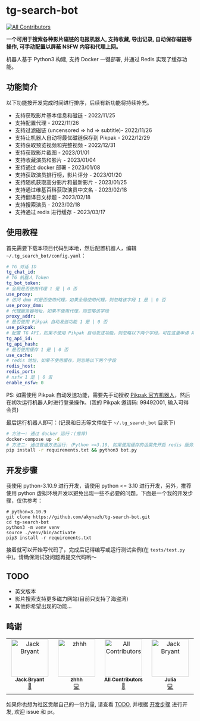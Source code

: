 # tg-search-bot

<!-- ALL-CONTRIBUTORS-BADGE:START - Do not remove or modify this section -->
[![All Contributors](https://img.shields.io/badge/all_contributors-4-orange.svg?style=flat-square)](#contributors-)
<!-- ALL-CONTRIBUTORS-BADGE:END -->

**一个可用于搜索各种影片磁链的电报机器人, 支持收藏, 导出记录, 自动保存磁链等操作, 可手动配置以屏蔽 NSFW 内容和代理上网。**

机器人基于 Python3 构建, 支持 Docker 一键部署, 并通过 Redis 实现了缓存功能。

## 功能简介

以下功能按开发完成时间进行排序，后续有新功能将持续补充。

- 支持获取影片基本信息和磁链 - 2022/11/25
- 支持配置代理 - 2022/11/26
- 支持过滤磁链 (uncensored => hd => subtitle)- 2022/11/26
- 支持让机器人自动将最优磁链保存到 Pikpak - 2022/12/29
- 支持获取预览视频和完整视频 - 2022/12/31
- 支持获取影片截图 - 2023/01/01
- 支持收藏演员和影片 - 2023/01/04
- 支持通过 docker 部署 - 2023/01/08
- 支持获取演员排行榜，影片评分 - 2023/01/20
- 支持随机获取高分影片和最新影片 - 2023/01/25
- 支持通过维基百科获取演员中文名 - 2023/02/18
- 支持翻译日文标题 - 2023/02/18
- 支持搜索演员 - 2023/02/18
- 支持通过 redis 进行缓存 - 2023/03/17

## 使用教程

首先需要下载本项目代码到本地，然后配置机器人，编辑 `~/.tg_search_bot/config.yaml`：

```yaml
# TG 对话 ID
tg_chat_id:
# TG 机器人 Token
tg_bot_token:
# 全局是否使用代理 1 是 | 0 否
use_proxy:
# 访问 dmm 时是否使用代理，如果全局使用代理，则忽略该字段 1 是 | 0 否
use_proxy_dmm:
# 代理服务器地址，如果不使用代理，则忽略该字段
proxy_addr:
# 是否使用 Pikpak 自动发送功能 1 是 | 0 否
use_pikpak:
# 配置 TG API，如果不使用 Pikpak 自动发送功能，则忽略以下两个字段，可在这里申请 API: https://my.telegram.org/apps
tg_api_id:
tg_api_hash:
# 是否使用缓存 1 是 | 0 否
use_cache:
# redis 地址，如果不使用缓存，则忽略以下两个字段
redis_host:
redis_port:
# nsfw 1 是 | 0 否
enable_nsfw: 0
```

PS: 如需使用 Pikpak 自动发送功能，需要先手动授权 [Pikpak 官方机器人](https://t.me/PikPak6_Bot)，然后在初次运行机器人时进行登录操作。(我的 Pikpak 邀请码: 99492001, 输入可得会员)

最后运行机器人即可：(记录和日志等文件位于 `~/.tg_search_bot` 目录下)

```sh
# 方法一: 通过 docker 运行：(推荐)
docker-compose up -d
# 方法二: 通过普通方法运行:（Python >=3.10, 如果使用缓存的话需先开启 redis 服务）
pip install -r requirements.txt && python3 bot.py
```

## 开发步骤

我使用 python-3.10.9 进行开发，请使用 python <= 3.10 进行开发，另外，推荐使用 python 虚拟环境开发以避免出现一些不必要的问题。下面是一个我的开发步骤，仅供参考：

```shell
# python=3.10.9
git clone https://github.com/akynazh/tg-search-bot.git
cd tg-search-bot
python3 -m venv venv
source ./venv/bin/activate
pip3 install -r requirements.txt
```

接着就可以开始写代码了，完成后记得编写或运行测试实例(在 `tests/test.py` 中)。请确保测试没问题再提交代码哟～

## TODO

- 英文版本
- 影片搜索支持更多磁力网站(目前只支持了海盗湾)
- 其他你希望出现的功能...

## 鸣谢

<!-- ALL-CONTRIBUTORS-LIST:START - Do not remove or modify this section -->
<!-- prettier-ignore-start -->
<!-- markdownlint-disable -->
<table>
  <tbody>
    <tr>
      <td align="center" valign="top" width="14.28%"><a href="https://akynazh.site"><img src="https://avatars.githubusercontent.com/u/78672905?v=4?s=100" width="100px;" alt="Jack Bryant"/><br /><sub><b>Jack Bryant</b></sub></a><br /><a href="#maintenance-akynazh" title="Maintenance">🚧</a></td>
      <td align="center" valign="top" width="14.28%"><a href="https://github.com/z-hhh"><img src="https://avatars.githubusercontent.com/u/8455958?v=4?s=100" width="100px;" alt="zhhh"/><br /><sub><b>zhhh</b></sub></a><br /><a href="https://github.com/akynazh/tg-search-bot/commits?author=z-hhh" title="Code">💻</a></td>
      <td align="center" valign="top" width="14.28%"><a href="https://allcontributors.org"><img src="https://avatars.githubusercontent.com/u/46410174?v=4?s=100" width="100px;" alt="All Contributors"/><br /><sub><b>All Contributors</b></sub></a><br /><a href="https://github.com/akynazh/tg-search-bot/commits?author=all-contributors" title="Documentation">📖</a></td>
      <td align="center" valign="top" width="14.28%"><a href="https://github.com/JackBryant286"><img src="https://avatars.githubusercontent.com/u/113345781?v=4?s=100" width="100px;" alt="Jack Bryant"/><br /><sub><b>Julia</b></sub></a><br /><a href="https://github.com/akynazh/tg-search-bot/commits?author=JackBryant286" title="Code">💻</a></td>
    </tr>
  </tbody>
</table>

<!-- markdownlint-restore -->
<!-- prettier-ignore-end -->

<!-- ALL-CONTRIBUTORS-LIST:END -->

如果你也想为社区贡献自己的一份力量, 请查看 [TODO](https://github.com/akynazh/tg-search-bot#todo), 并根据 [开发步骤](https://github.com/akynazh/tg-search-bot#开发步骤) 进行开发, 欢迎 issue 和 pr。